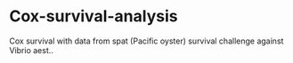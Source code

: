 # Cox-survival-analysis
Cox survival with data from spat (Pacific oyster) survival challenge against Vibrio aest.. 
